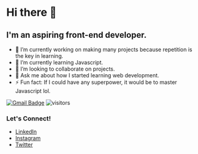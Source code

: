 # Hi there 👋

## I'm an aspiring front-end developer.

- 🔭 I’m currently working on making many projects because repetition is the key in learning.
- 🌱 I’m currently learning Javascript.
- 👯 I’m looking to collaborate on projects.
- 💬 Ask me about how I started learning web development.
- ⚡ Fun fact: If I could have any superpower, it would be to master Javascript lol.
<!-- - 😄 Pronouns: He/His
- 🤔 I’m looking for help with ... -->

[![Gmail Badge](https://img.shields.io/badge/-rptoyhacao@gmail.com-c14438?style=flat-square&logo=Gmail&logoColor=white&link=mailto:rptoyhacao@gmail.com)](mailto:rptoyhacao@gmail.com)
![visitors](https://visitor-badge.glitch.me/badge?page_id=rontoyhacao.visitor-badge)

### Let's Connect!
- [LinkedIn](https://www.linkedin.com/in/rontoyhacao)
- [Instagram](https://www.instagram.com/rontoyhacao/)
- [Twitter](https://twitter.com/rontoyhacao)
<!-- <img align="right" src="https://github-readme-stats.vercel.app/api?username=rontoyhacao&show_icons=true&hide_border=true"> -->

<!--
**rontoyhacao/rontoyhacao** is a ✨ _special_ ✨ repository because its `README.md` (this file) appears on your GitHub profile.


-->
